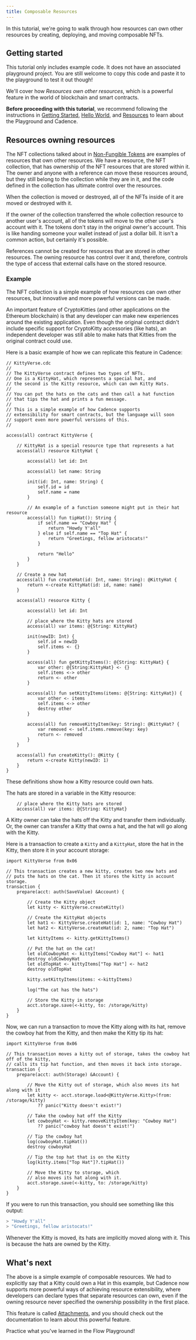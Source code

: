 ```yaml
---
title: Composable Resources
---
```


In this tutorial, we're going to walk through how resources can own other resources by creating, deploying, and moving composable NFTs.

## Getting started

This tutorial only includes example code. It does not have an associated playground project. You are still welcome to copy this code and paste it to the playground to test it out though!

We'll cover how _Resources own other resources_, which is a powerful feature in the world of blockchain and smart contracts.

**Before proceeding with this tutorial**, we recommend following the instructions in [Getting Started], [Hello World], and [Resources] to learn about the Playground and Cadence.


## Resources owning resources

The NFT collections talked about in [Non-Fungible Tokens] are examples of resources that own other resources. We have a resource, the NFT collection, that has ownership of the NFT resources that are stored within it. The owner and anyone with a reference can move these resources around, but they still belong to the collection while they are in it, and the code defined in the collection has ultimate control over the resources.

When the collection is moved or destroyed, all of the NFTs inside of it are moved or destroyed with it.

If the owner of the collection transferred the whole collection resource to another user's account, all of the tokens will move to the other user's account with it. The tokens don't stay in the original owner's account. This is like handing someone your wallet instead of just a dollar bill. It isn't a common action, but certainly it's possible.

References cannot be created for resources that are stored in other resources. The owning resource has control over it and, therefore, controls the type of access that external calls have on the stored resource.

### Example

The NFT collection is a simple example of how resources can own other resources, but innovative and more powerful versions can be made.

An important feature of CryptoKitties (and other applications on the Ethereum blockchain) is that any developer can make new experiences around the existing application. Even though the original contract didn't include specific support for CryptoKitty accessories (like hats), an independent developer was still able to make hats that Kitties from the original contract could use.

Here is a basic example of how we can replicate this feature in Cadence:

```cadence KittyVerse.cdc
// KittyVerse.cdc
//
// The KittyVerse contract defines two types of NFTs.
// One is a KittyHat, which represents a special hat, and
// the second is the Kitty resource, which can own Kitty Hats.
//
// You can put the hats on the cats and then call a hat function
// that tips the hat and prints a fun message.
//
// This is a simple example of how Cadence supports
// extensibility for smart contracts, but the language will soon
// support even more powerful versions of this.
//

access(all) contract KittyVerse {

    // KittyHat is a special resource type that represents a hat
    access(all) resource KittyHat {

        access(all) let id: Int
        
        access(all) let name: String

        init(id: Int, name: String) {
            self.id = id
            self.name = name
        }

        // An example of a function someone might put in their hat resource
        access(all) fun tipHat(): String {
            if self.name == "Cowboy Hat" {
                return "Howdy Y'all"
            } else if self.name == "Top Hat" {
                return "Greetings, fellow aristocats!"
            }

            return "Hello"
        }
    }

    // Create a new hat
    access(all) fun createHat(id: Int, name: String): @KittyHat {
        return <-create KittyHat(id: id, name: name)
    }

    access(all) resource Kitty {

        access(all) let id: Int

        // place where the Kitty hats are stored
        access(all) var items: @{String: KittyHat}

        init(newID: Int) {
            self.id = newID
            self.items <- {}
        }

        access(all) fun getKittyItems(): @{String: KittyHat} {
            var other: @{String:KittyHat} <- {}
            self.items <-> other
            return <- other
        }

        access(all) fun setKittyItems(items: @{String: KittyHat}) {
            var other <- items
            self.items <-> other
            destroy other
        }

        access(all) fun removeKittyItem(key: String): @KittyHat? {
            var removed <- self.items.remove(key: key)
            return <- removed
        }
    }

    access(all) fun createKitty(): @Kitty {
        return <-create Kitty(newID: 1)
    }
}
```

These definitions show how a Kitty resource could own hats.

The hats are stored in a variable in the Kitty resource:

```cadence
    // place where the Kitty hats are stored
    access(all) var items: @{String: KittyHat}
```

A Kitty owner can take the hats off the Kitty and transfer them individually. Or, the owner can transfer a Kitty that owns a hat, and the hat will go along with the Kitty.

Here is a transaction to create a `Kitty` and a `KittyHat`, store the hat in the Kitty, then store it in your account storage:

```cadence create_kitty.cdc
import KittyVerse from 0x06

// This transaction creates a new kitty, creates two new hats and
// puts the hats on the cat. Then it stores the kitty in account storage.
transaction {
    prepare(acct: auth(SaveValue) &Account) {

        // Create the Kitty object
        let kitty <- KittyVerse.createKitty()

        // Create the KittyHat objects
        let hat1 <- KittyVerse.createHat(id: 1, name: "Cowboy Hat")
        let hat2 <- KittyVerse.createHat(id: 2, name: "Top Hat")

        let kittyItems <- kitty.getKittyItems()

        // Put the hat on the cat!
        let oldCowboyHat <- kittyItems["Cowboy Hat"] <- hat1
        destroy oldCowboyHat
        let oldTopHat <- kittyItems["Top Hat"] <- hat2
        destroy oldTopHat

        kitty.setKittyItems(items: <-kittyItems)

        log("The cat has the hats")

        // Store the Kitty in storage
        acct.storage.save(<-kitty, to: /storage/kitty)
    }
}
```

Now, we can run a transaction to move the Kitty along with its hat, remove the cowboy hat from the Kitty, and then make the Kitty tip its hat:

```cadence tip_hat.cdc
import KittyVerse from 0x06

// This transaction moves a kitty out of storage, takes the cowboy hat off of the kitty,
// calls its tip hat function, and then moves it back into storage.
transaction {
    prepare(acct: auth(Storage) &Account) {

        // Move the Kitty out of storage, which also moves its hat along with it
        let kitty <- acct.storage.load<@KittyVerse.Kitty>(from: /storage/kitty)
            ?? panic("Kitty doesn't exist!")

        // Take the cowboy hat off the Kitty
        let cowboyHat <- kitty.removeKittyItem(key: "Cowboy Hat")
            ?? panic("cowboy hat doesn't exist!")

        // Tip the cowboy hat
        log(cowboyHat.tipHat())
        destroy cowboyHat

        // Tip the top hat that is on the Kitty
        log(kitty.items["Top Hat"]?.tipHat())

        // Move the Kitty to storage, which
        // also moves its hat along with it.
        acct.storage.save(<-kitty, to: /storage/kitty)
    }
}
```

If you were to run this transaction, you should see something like this output:

```bash
> "Howdy Y'all"
> "Greetings, fellow aristocats!"
```

Whenever the Kitty is moved, its hats are implicitly moved along with it. This is because the hats are owned by the Kitty.

## What's next

The above is a simple example of composable resources. We had to explicitly say that a Kitty could own a Hat in this example, but Cadence now supports more powerful ways of achieving resource extensibility, where developers can declare types that separate resources can own, even if the owning resource never specified the ownership possibility in the first place.

This feature is called [Attachments], and you should check out the documentation to learn about this powerful feature.

Practice what you've learned in the Flow Playground!

<!-- Reference-style links. Will not render on page. -->

[Attachments]: ../language/attachments.mdx
[Getting Started]: ./01-first-steps.md
[Hello World]: ./02-hello-world.md
[Non-Fungible Tokens]: ./05-non-fungible-tokens-1.md
[Resources]: ./03-resources.md
